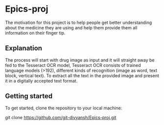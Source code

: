 # Epics-proj
The motivation for this project is to help people get better understanding about the medicine they are using and help them provide them all information on their finger tip. 

## Explanation

The process will start with drug image as input and it will straight away be fed to the Tesseract OCR model, Tesseract OCR consists of trained language models (>192), different kinds of recognition (image as word, text block, vertical text). To extract all the text in the provided image and present it in a digitally accepted text format.

## Getting started

To get started, clone the repository to your local machine:

git clone https://github.com/git-divyansh/Epics-proj.git



